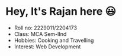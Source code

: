 # Hey, It's Rajan here 😃
* Roll no: 2229011/2204173
* Class: MCA Sem-IInd
* Hobbies: Cooking and Travelling
* Interest: Web Development 
